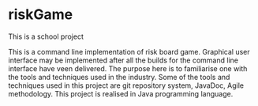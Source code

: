 # riskGame
This is a school project

This is a command line implementation of risk board game. Graphical user interface may be implemented after all the builds for the command line interface have veen delivered.
The purpose here is to familiarise one with the tools and techniques used in the industry.
Some of the tools and techniques used in this project are git repository system, JavaDoc, Agile methodology.
This project is realised in Java programming language.

